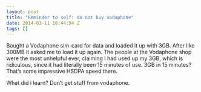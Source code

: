 ```yaml
---
layout: post
title: "Reminder to self: do not buy vodaphone"
date: 2014-03-11 16:44:54 Z
tags: []
---
```

Bought a Vodaphone sim-card for data and loaded it up with 3GB. After like 300MB it asked me to load it up again. The people at the Vodaphone shop were the most unhelpful ever, claiming I had used up my 3GB, which is ridiculous, since it had literally been 15 minutes of use. 3GB in 15 minutes? That’s some impressive HSDPA speed there.

What did i learn? Don’t get stuff from vodaphone.
